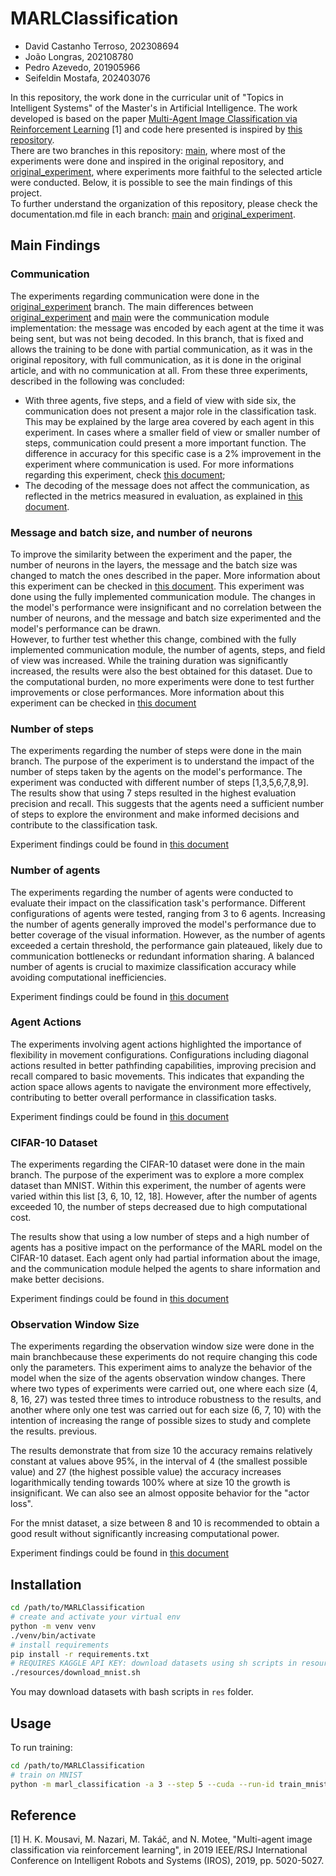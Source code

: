 # MARLClassification

- David Castanho Terroso, 202308694
- João Longras, 202108780
- Pedro Azevedo, 201905966
- Seifeldin Mostafa, 202403076

In this repository, the work done in the curricular unit of "Topics in Intelligent Systems" of the Master's in Artificial Intelligence. The work developed is based on the paper [Multi-Agent Image Classification via Reinforcement Learning](https://arxiv.org/abs/1905.04835) [1] and code here presented is inspired by [this repository](https://github.com/Ipsedo/MARLClassification). <br>
There are two branches in this repository: [main](https://github.com/seifhussam/MARLClassification), where most of the experiments were done and inspired in the original repository, and [original_experiment](https://github.com/seifhussam/MARLClassification/tree/original_experiment), where experiments more faithful to the selected article were conducted. Below, it is possible to see the main findings of this project. <br>
To further understand the organization of this repository, please check the documentation.md file in each branch: [main](https://github.com/seifhussam/MARLClassification/blob/main/documentation.md) and [original_experiment](https://github.com/seifhussam/MARLClassification/blob/original_experiment/documentation.md).

## Main Findings

### Communication

The experiments regarding communication were done in the [original_experiment](https://github.com/seifhussam/MARLClassification/tree/original_experiment) branch. The main differences between [original_experiment](https://github.com/seifhussam/MARLClassification/tree/original_experiment) and [main](https://github.com/seifhussam/MARLClassification) were the communication module implementation: the message was encoded by each agent at the time it was being sent, but was not being decoded. In this branch, that is fixed and allows the training to be done with partial communication, as it was in the original repository, with full communication, as it is done in the original article, and with no communication at all. From these three experiments, described in the following was concluded:

- With three agents, five steps, and a field of view with side six, the communication does not present a major role in the classification task. This may be explained by the large area covered by each agent in this experiment. In cases where a smaller field of view or smaller number of steps, communication could present a more important function. The difference in accuracy for this specific case is a 2% improvement in the experiment where communication is used. For more informations regarding this experiment, check [this document](https://github.com/seifhussam/MARLClassification/blob/original_experiment/docs/experiments/communication_experiment.md);
- The decoding of the message does not affect the communication, as reflected in the metrics measured in evaluation, as explained in [this document](https://github.com/seifhussam/MARLClassification/blob/original_experiment/docs/experiments/base_vs_original_experiment.md).

### Message and batch size, and number of neurons

To improve the similarity between the experiment and the paper, the number of neurons in the layers, the message and the batch size was changed to match the ones described in the paper. More information about this experiment can be checked in [this document](https://github.com/seifhussam/MARLClassification/blob/original_experiment/docs/experiments/number_of_neurons_experiment.md). This experiment was done using the fully implemented communication module. The changes in the model's performance were insignificant and no correlation between the number of neurons, and the message and batch size experimented and the model's performance can be drawn. <br>
However, to further test whether this change, combined with the fully implemented communication module, the number of agents, steps, and field of view was increased. While the training duration was significantly increased, the results were also the best obtained for this dataset. Due to the computational burden, no more experiments were done to test further improvements or close performances. More information about this experiment can be checked in [this document](https://github.com/seifhussam/MARLClassification/blob/original_experiment/docs/experiments/original_with_max_agents_steps_fov.md)

### Number of steps

The experiments regarding the number of steps were done in the main branch. The purpose of the experiment is to understand the impact of the number of steps taken by the agents on the model's performance. The experiment was conducted with different number of steps [1,3,5,6,7,8,9]. The results show that using 7 steps resulted in the highest evaluation precision and recall. This suggests that the agents need a sufficient number of steps to explore the environment and make informed decisions and contribute to the classification task.

Experiment findings could be found in [this document](./docs/experiments/number_of_steps_experiment.md)

### Number of agents

The experiments regarding the number of agents were conducted to evaluate their impact on the classification task's performance. Different configurations of agents were tested, ranging from 3 to 6 agents. Increasing the number of agents generally improved the model's performance due to better coverage of the visual information. However, as the number of agents exceeded a certain threshold, the performance gain plateaued, likely due to communication bottlenecks or redundant information sharing. A balanced number of agents is crucial to maximize classification accuracy while avoiding computational inefficiencies.

Experiment findings could be found in [this document](./docs/experiments/experiments_number_of_agents.md)

### Agent Actions

The experiments involving agent actions highlighted the importance of flexibility in movement configurations. Configurations including diagonal actions resulted in better pathfinding capabilities, improving precision and recall compared to basic movements. This indicates that expanding the action space allows agents to navigate the environment more effectively, contributing to better overall performance in classification tasks.

Experiment findings could be found in [this document](./docs/experiments/actions_expreriment.md)

### CIFAR-10 Dataset

The experiments regarding the CIFAR-10 dataset were done in the main branch. The purpose of the experiment was to explore a more complex dataset than MNIST. Within this experiment, the number of agents were varied within this list [3, 6, 10, 12, 18]. However, after the number of agents exceeded 10, the number of steps decreased due to high computational cost.

The results show that using a low number of steps and a high number of agents has a positive impact on the performance of the MARL model on the CIFAR-10 dataset. Each agent only had partial information about the image, and the communication module helped the agents to share information and make better decisions.

Experiment findings could be found in [this document](./docs/experiments/ciphar_10_experiment.md)

### Observation Window Size

The experiments regarding the observation window size were done in the main branchbecause these experiments do not require changing this code only the parameters. This experiment aims to analyze the behavior of the model when the size of the agents observation window changes. There where two types of experiments were carried out, one where each size (4, 8, 16, 27) was tested three times to introduce robustness to the results, and another where only one test was carried out for each size (6, 7, 10) with the intention of increasing the range of possible sizes to study and complete the results. previous.

The results demonstrate that from size 10 the accuracy remains relatively constant at values ​​above 95%, in the interval of 4 (the smallest possible value) and 27 (the highest possible value) the accuracy increases logarithmically tending towards 100% where at size 10 the growth is insignificant. We can also see an almost opposite behavior for the "actor loss".

For the mnist dataset, a size between 8 and 10 is recommended to obtain a good result without significantly increasing computational power.

Experiment findings could be found in [this document](./docs/experiments/window_size_experoiment.md)

## Installation

```bash
cd /path/to/MARLClassification
# create and activate your virtual env
python -m venv venv
./venv/bin/activate
# install requirements
pip install -r requirements.txt
# REQUIRES KAGGLE API KEY: download datasets using sh scripts in resources folder, ex : MNIST
./resources/download_mnist.sh
```

You may download datasets with bash scripts in `res` folder.

## Usage

To run training:

```bash
cd /path/to/MARLClassification
# train on MNIST
python -m marl_classification -a 3 --step 5 --cuda --run-id train_mnist train --action [[1,0],[-1,0],[0,1],[0,-1]] --img-size 28 --nb-class 10 -d 2 --f 6 --ft-extr mnist --nb 64 --na 64 --nm 16 --nd 8 --nlb 96 --nla 96 --batch-size 32 --lr 1e-3 --nb-epoch 40 -o ./out/mnist_actor_critic
```

## Reference

[1] H. K. Mousavi, M. Nazari, M. Takáč, and N. Motee, "Multi-agent image classification via reinforcement learning", in 2019 IEEE/RSJ International Conference on Intelligent Robots and Systems (IROS), 2019, pp. 5020-5027.